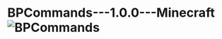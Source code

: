 # BPCommands---1.0.0---Minecraft![BPCommands](https://user-images.githubusercontent.com/70117557/117727655-9e390c80-b1e8-11eb-8bfc-195e8d254f8c.png)
